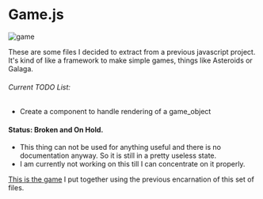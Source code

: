 # Game.js

![game][game]

These are some files I decided to extract from a previous javascript project. It's kind of like a framework to make simple games, things like Asteroids or Galaga.

###### Current TODO List:

* Create a component to handle rendering of a game_object

#### Status: Broken and On Hold.

* This thing can not be used for anything useful and there is no documentation anyway. So it is still in a pretty useless state.
* I am currently not working on this till I can concentrate on it properly.

[This is the game][tirador] I put together using the previous encarnation of this set of files.

[game]: http://f.cl.ly/items/3N420I093v3b03051W39/game.png
[tirador]: http://www.treintipollo.com/tirador/index.html

